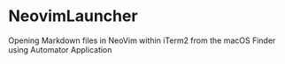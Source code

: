 # NeovimLauncher
Opening Markdown files in NeoVim within iTerm2 from the macOS Finder using Automator Application
